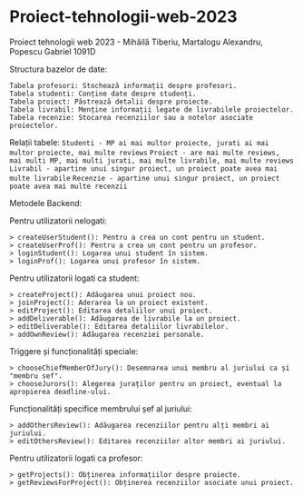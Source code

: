 # Proiect-tehnologii-web-2023
Proiect tehnologii web 2023 - Mihăilă Tiberiu, Martalogu Alexandru, Popescu Gabriel 1091D

Structura bazelor de date:

    Tabela profesori: Stochează informații despre profesori.
    Tabela studenti: Conține date despre studenți.
    Tabela proiect: Păstrează detalii despre proiecte. 
    Tabela livrabil: Menține informații legate de livrabilele proiectelor.
    Tabela recenzie: Stocarea recenziilor sau a notelor asociate proiectelor.

Relații tabele:
    `Studenti - MP ai mai multor proiecte, jurati ai mai multor proiecte, mai multe reviews`
    `Proiect - are mai multe reviews, mai multi MP, mai multi jurati, mai multe livrabile, mai multe reviews`
    `Livrabil - apartine unui singur proiect, un proiect poate avea mai multe livrabile`
    `Recenzie - apartine unui singur proiect, un proiect poate avea mai multe recenzii`

Metodele Backend:

Pentru utilizatorii nelogati:

    > createUserStudent(): Pentru a crea un cont pentru un student.
    > createUserProf(): Pentru a crea un cont pentru un profesor.
    > loginStudent(): Logarea unui student în sistem.
    > loginProf(): Logarea unui profesor în sistem.

Pentru utilizatorii logati ca student:

    > createProject(): Adăugarea unui proiect nou.
    > joinProject(): Aderarea la un proiect existent.
    > editProject(): Editarea detaliilor unui proiect.
    > addDeliverable(): Adăugarea de livrabile la un proiect.
    > editDeliverable(): Editarea detaliilor livrabilelor.
    > addOwnReview(): Adăugarea recenziei personale.

Triggere și funcționalități speciale:

    > chooseChiefMemberOfJury(): Desemnarea unui membru al juriului ca și "membru sef".
    > chooseJurors(): Alegerea juraților pentru un proiect, eventual la apropierea deadline-ului.

Funcționalități specifice membrului șef al juriului:

    > addOthersReview(): Adăugarea recenziilor pentru alți membri ai juriului.
    > editOthersReview(): Editarea recenziilor altor membri ai juriului.

Pentru utilizatorii logati ca profesor:

    > getProjects(): Obținerea informațiilor despre proiecte.
    > getReviewsForProject(): Obținerea recenziilor asociate unui proiect.
